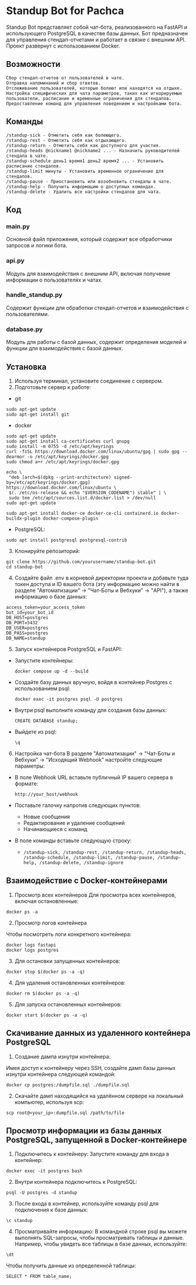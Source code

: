 # Standup Bot for Pachca

Standup Bot представляет собой чат-бота, реализованного на FastAPI и использующего PostgreSQL в качестве базы данных. Бот предназначен для управления стендап-отчетами и работает в связке с внешним API. Проект развернут с использованием Docker.

## Возможности

    Сбор стендап-отчетов от пользователей в чате.
    Отправка напоминаний и сбор ответов.
    Отслеживание пользователей, которые болеют или находятся на отдыхе.
    Настройка специфических для чата параметров, таких как игнорируемые пользователи, расписание и временные ограничения для стендапов.
    Предоставление команд для управления поведением и настройками бота.

## Команды
```
/standup-sick - Отметить себя как болеющего.
/standup-rest - Отметить себя как отдыхающего.
/standup-return - Отметить себя как доступного для участия.
/standup-heads @nickname1 @nickname2 ... - Назначить руководителей стендапа в чате.
/standup-schedule день1 время1 день2 время2 ... - Установить расписание стендапов.
/standup-limit минуты - Установить временное ограничение для стендапов.
/standup-pause - Приостановить или возобновить стендапы в чате.
/standup-help - Получить информацию о доступных командах.
/standup-delete - Удалить все настройки стендапов для чата.
```
## Код
### main.py

Основной файл приложения, который содержит все обработчики запросов и логики бота.
### api.py

Модуль для взаимодействия с внешним API, включая получение информации о пользователях и чатах.
### handle_standup.py

Содержит функции для обработки стендап-отчетов и взаимодействия с пользователями.
### database.py

Модуль для работы с базой данных, содержит определения моделей и функции для взаимодействия с базой данных.
## Установка
1. Используя терминал, установите соединение с сервером.
2. Подготовьте сервер к работе:
 - git 
 ```
 sudo apt-get update
sudo apt-get install git
 ```
 - docker
 ```
sudo apt-get update
sudo apt-get install ca-certificates curl gnupg
sudo install -m 0755 -d /etc/apt/keyrings
curl -fsSL https://download.docker.com/linux/ubuntu/gpg | sudo gpg --dearmor -o /etc/apt/keyrings/docker.gpg
sudo chmod a+r /etc/apt/keyrings/docker.gpg

echo \
  "deb [arch=$(dpkg --print-architecture) signed-by=/etc/apt/keyrings/docker.gpg] https://download.docker.com/linux/ubuntu \
  $(. /etc/os-release && echo "$VERSION_CODENAME") stable" | \
  sudo tee /etc/apt/sources.list.d/docker.list > /dev/null
sudo apt-get update

sudo apt-get install docker-ce docker-ce-cli containerd.io docker-buildx-plugin docker-compose-plugin
 ```
 - PostgreSQL:
 ```
sudo apt install postgresql postgresql-contrib
 ```
3. Клонируйте репозиторий:
 ```
git clone https://github.com/yourusername/standup-bot.git
cd standup-bot
 ```
4. Создайте файл .env в корневой директории проекта и добавьте туда токен доступа и ID вашего бота (эту информацию можно найти в разделе "Автоматизации" -> "Чат-Боты и Вебхуки" -> "API"), а также информацию о базе данных:
```
access_token=your_access_token
bot_id=your_bot_id
DB_HOST=postgres
DB_PORT=5432
DB_USER=postgres
DB_PASS=postgres
DB_NAME=standup
```
5. Запуск контейнеров PostgreSQL и FastAPI:
- Запустите контейнеры:
    ```
    docker compose up -d --build       
    ```
- Создайте базу данных вручную, войдя в контейнер Postgres с использованием psql:
    ```
    docker exec -it postgres psql -U postgres
    ```
- Внутри psql выполните команду для создания базы данных:
    ```
    CREATE DATABASE standup;
    ```
- Выйдете из psql: 
    ```
    \q
    ```
6. Настройка чат-бота
В разделе "Автоматизации" -> "Чат-Боты и Вебхуки" -> "Исходящий Webhook" настройте следующие параметры:
 - В поле Webhook URL вставьте публичный IP вашего сервера в формате: 
   
   ```http://your_host/webhook```
 - Поставьте галочку напротив следующих пунктов:
   - Новые сообщения
   - Редактирование и удаление сообщений
   - Начинающиеся с команд
 - В поле команды вставьте следующую строку:
    - ```/standup-sick, /standup-rest, /standup-return, /standup-heads, /standup-schedule, /standup-limit, /standup-pause, /standup-help, /standup-delete, /standup-ignore```
## Взаимодействие с Docker-контейнерами
1. Просмотр всех контейнеров
Для просмотра всех контейнеров, включая остановленные:
```
docker ps -a
```
2. Просмотр логов контейнера

Чтобы посмотреть логи конкретного контейнера:
```
docker logs fastapi
docker logs postgres
```
3. Для остановки запущенных контейнеров:
```
docker stop $(docker ps -a -q)
```
4. Для удаления остановленных контейнеров:
```
docker rm $(docker ps -a -q)
```
5. Для запуска остановленных контейнеров:
```
docker start $(docker ps -a -q)
```
## Скачивание данных из удаленного контейнера PostgreSQL

1. Создание дампа изнутри контейнера:

Имея доступ к контейнеру через SSH, создайте дамп базы данных изнутри контейнера следующей командой:
```
docker cp postgres:/dumpfile.sql ./dumpfile.sql
```
2. Скачайте дамп находящийся на удалённом сервере на локальный компьютер, используя scp:
```
scp root@<your_ip>:dumpfile.sql /path/to/file
```
## Просмотр информации из базы данных PostgreSQL, запущенной в Docker-контейнере
1. Подключитесь к контейнеру:
Запустите команду для входа в контейнер:
```
docker exec -it postgres bash
```
2. Внутри контейнера подключитесь к PostgreSQL:
```
psql -U postgres -d standup
```
3. После входа в контейнер, используйте команду psql для подключения к базе данных:
```
\c standup
```
4. Просматривайте информацию:
В командной строке psql вы можете выполнять SQL-запросы, чтобы просматривать таблицы и данные. Например, чтобы увидеть все таблицы в базе данных, используйте:
```
\dt
```
Чтобы получить данные из определенной таблицы:
```
SELECT * FROM table_name;
```
